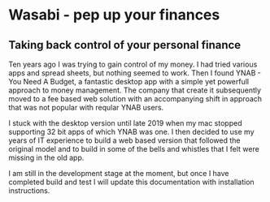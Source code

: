# Wasabi - pep up your finances
## Taking back control of your personal finance
Ten years ago I was trying to gain control of my money. I had tried various apps and spread sheets, but nothing seemed to work.
Then I found YNAB - You Need A Budget, a fantastic desktop app with a simple yet powerfull approach to money management.
The company that create it subsequently moved to a fee based web solution with an accompanying shift in approach that was not popular with reqular YNAB users.

I stuck with the desktop version until late 2019 when my mac stopped supporting 32 bit apps of which YNAB was one.
I then decided to use my years of IT experience to build a web based version that followed the original model and to build in some of the bells and whistles that I felt were missing in the old app.

I am still in the development stage at the moment, but once I have completed build and test I will update this documentation with installation instructions.